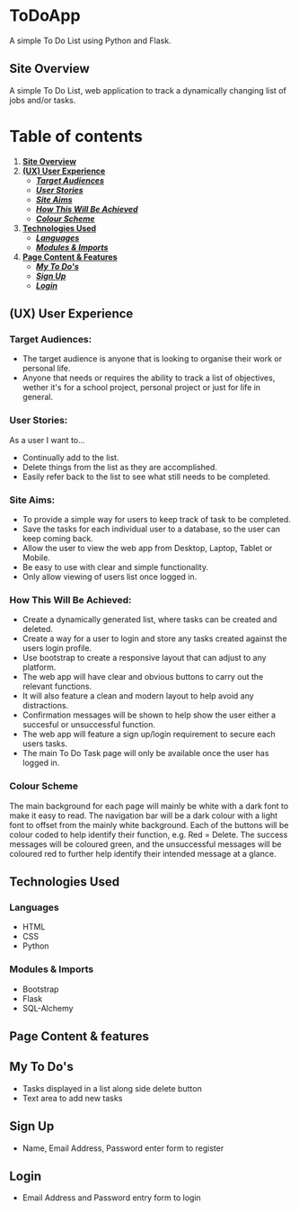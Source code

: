 # ToDoApp
A simple To Do List using Python and Flask.


## **Site Overview**
A simple To Do List, web application to track a dynamically changing list of jobs and/or tasks.


# Table of contents 
1. [**Site Overview**](#site-overview)
1. [**(UX) User Experience**](#ux-user-experience)
    * [***Target Audiences***](#target-audiences)
    * [***User Stories***](#user-stories)
    * [***Site Aims***](#site-aims)
    * [***How This Will Be Achieved***](#how-is-this-will-be-achieved)
    * [***Colour Scheme***](#colour-scheme)
1. [**Technologies Used**](#technologies-used)
    * [***Languages***](#languages)
    * [***Modules & Imports***](#modules--imports)
1. [**Page Content & Features**](#page-content--features)
    * [***My To Do's***](#my-to-dos)
    * [***Sign Up***](#sign-up)
    * [***Login***](#login)


## **(UX) User Experience**
### **Target Audiences:**
* The target audience is anyone that is looking to organise their work or personal life.
* Anyone that needs or requires the ability to track a list of objectives, wether it's for a school project, personal project or just for life in general.

### **User Stories:**
As a user I want to...
* Continually add to the list.
* Delete things from the list as they are accomplished.
* Easily refer back to the list to see what still needs to be completed.

### **Site Aims:**
* To provide a simple way for users to keep track of task to be completed.
* Save the tasks for each individual user to a database, so the user can keep coming back.
* Allow the user to view the web app from Desktop, Laptop, Tablet or Mobile.
* Be easy to use with clear and simple functionality.
* Only allow viewing of users list once logged in.

### **How This Will Be Achieved:**
* Create a dynamically generated list, where tasks can be created and deleted.
* Create a way for a user to login and store any tasks created against the users login profile.
* Use bootstrap to create a responsive layout that can adjust to any platform.
* The web app will have clear and obvious buttons to carry out the relevant functions.
* It will also feature a clean and modern layout to help avoid any distractions.
* Confirmation messages will be shown to help show the user either a succesful or unsuccessful function.
* The web app will feature a sign up/login requirement to secure each users tasks.
* The main To Do Task page will only be available once the user has logged in.

### **Colour Scheme**
The main background for each page will mainly be white with a dark font to make it easy to read. The navigation bar will be a dark colour with a light font to offset from the mainly white background.
Each of the buttons will be colour coded to help identify their function, e.g. Red = Delete.
The success messages will be coloured green, and the unsuccessful messages will be coloured red to further help identify their intended message at a glance.

## **Technologies Used**
### **Languages**
* HTML
* CSS
* Python
### **Modules & Imports**
* Bootstrap
* Flask
* SQL-Alchemy

## **Page Content & features**
## **My To Do's**
* Tasks displayed in a list along side delete button
* Text area to add new tasks  

## **Sign Up**
* Name, Email Address, Password enter form to register

## **Login**
* Email Address and Password entry form to login

